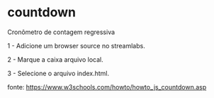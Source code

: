 # countdown
Cronômetro de contagem regressiva

1 - Adicione um browser source no streamlabs.

2 - Marque a caixa arquivo local.

3 - Selecione o arquivo index.html.

fonte: https://www.w3schools.com/howto/howto_js_countdown.asp
